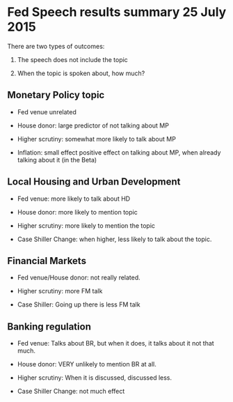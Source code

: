 # Fed Speech results summary 25 July 2015

There are two types of outcomes:

1. The speech does not include the topic

2. When the topic is spoken about, how much?

## Monetary Policy topic

- Fed venue unrelated

- House donor: large predictor of not talking about MP

- Higher scrutiny: somewhat more likely to talk about MP

- Inflation: small effect positive effect on talking about MP, when already
talking about it (in the Beta)

## Local Housing and Urban Development

- Fed venue: more likely to talk about HD

- House donor: more likely to mention topic

- Higher scrutiny: more likely to mention the topic

- Case Shiller Change: when higher, less likely to talk about the topic.

## Financial Markets

- Fed venue/House donor: not really related.

- Higher scrutiny: more FM talk

- Case Shiller: Going up there is less FM talk

## Banking regulation

- Fed venue: Talks about BR, but when it does, it talks about it not that much.

- House donor: VERY unlikely to mention BR at all.

- Higher scrutiny: When it is discussed, discussed less.

- Case Shiller Change: not much effect
